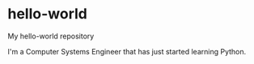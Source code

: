 # hello-world
My hello-world repository

I'm a Computer Systems Engineer that has just started learning Python.
